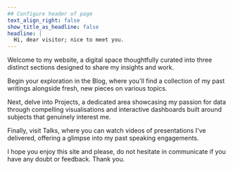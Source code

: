 ```yaml
---
## Configure header of page
text_align_right: false
show_title_as_headline: false
headline: |
  Hi, dear visitor; nice to meet you.
---
```


<!-- this is a subheadline -->
Welcome to my website, a digital space thoughtfully curated into three distinct sections designed to share my insights and work. 

Begin your exploration in the Blog, where you'll find a collection of my past writings alongside fresh, new pieces on various topics. 

Next, delve into Projects, a dedicated area showcasing my passion for data through compelling visualisations and interactive dashboards built around subjects that genuinely interest me. 

Finally, visit Talks, where you can watch videos of presentations I've delivered, offering a glimpse into my past speaking engagements.

I hope you enjoy this site and please, do not hesitate in communicate if you have any doubt or feedback. Thank you.